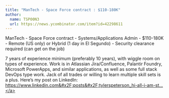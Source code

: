 ```yaml
---
title: "ManTech - Space Force contract : $110-180K"
author:
  name: TSP00N3
  url: https://news.ycombinator.com/item?id=42298611
---
```

ManTech - Space Force contract - Systems&#x2F;Applications Admin - $110-180K - Remote (US only) or Hybrid (1 day in El Segundo) - Security clearance required (can get on the job)

7 years of experience minimum (preferably 10 years), with wiggle room on types of experience. Work is in Atlassian Jira&#x2F;Confluence, Palantir Foundry, Microsoft PowerApps, and similar applications, as well as some full stack DevOps type work. Jack of all trades or willing to learn multiple skill sets is a plus. Here’s my post on LinkedIn: <a href="https:&#x2F;&#x2F;www.linkedin.com&#x2F;posts&#x2F;tylerspeterson_hi-all-i-am-still-looking-for-a-systems-activity-7265462081791881216-edTe" rel="nofollow">https:&#x2F;&#x2F;www.linkedin.com&#x2F;posts&#x2F;tylerspeterson_hi-all-i-am-st...</a>
<JobApplication />
